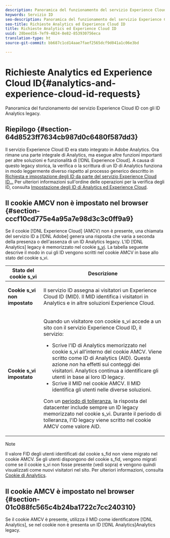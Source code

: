 ```yaml
---
description: Panoramica del funzionamento del servizio Experience Cloud ID con gli ID Analytics legacy.
keywords: Servizio ID
seo-description: Panoramica del funzionamento del servizio Experience Cloud ID con gli ID Analytics legacy.
seo-title: Richieste Analytics ed Experience Cloud ID
title: Richieste Analytics ed Experience Cloud ID
uuid: 28beed16-7ef9-4824-8e82-853930756eca
translation-type: ht
source-git-commit: bb687c1cd14aae7faef2565dcf9d041a1c06e3bd

---
```



# Richieste Analytics ed Experience Cloud ID{#analytics-and-experience-cloud-id-requests}

Panoramica del funzionamento del servizio Experience Cloud ID con gli ID Analytics legacy.

## Riepilogo {#section-64d8523ff7634cb987d0c6480f587dd3}

Il servizio Experience Cloud ID era stato integrato in Adobe Analytics. Ora rimane una parte integrale di Analytics, ma esegue altre funzioni importanti per altre soluzioni e funzionalità di [!DNL Experience Cloud]. A causa di questo legacy storica, la verifica o la scrittura di un ID di Analytics funziona in modo leggermente diverso rispetto al processo generico descritto in [Richiesta e impostazione degli ID da parte del servizio Experience Cloud ID...](../../mcvid-introduction/mcvid-id-request.md#concept-2caacebb1d244402816760e9b8bcef6a) Per ulteriori informazioni sull&#39;ordine delle operazioni per la verifica degli ID, consulta [Impostazione degli ID di Analytics ed Experience Cloud](../../mcvid-reference/mcvid-analytics-reference/mcvid-analytics-ids.md#concept-f381dd18ee184c6c8e48286937a161d6).

## Il cookie AMCV non è impostato nel browser {#section-cccf10cd775e4a95a7e98d3c3c0ff9a9}

Se il cookie [!DNL Experience Cloud] (AMCV) non è presente, una chiamata del servizio ID a [!DNL Adobe] genera una risposta che varia a seconda della presenza o dell&#39;assenza di un ID Analytics legacy. L&#39;ID [!DNL Analytics] legacy è memorizzato nel cookie [s_vi](https://marketing.adobe.com/resources/help/en_US/whitepapers/cookies/?f=cookies_analytics.html). La tabella seguente descrive il modo in cui gli ID vengono scritti nel cookie AMCV in base allo stato del cookie s_vi.

<table id="table_DC85FECE26DD424E841BA1059AF1E57F"> 
 <thead> 
  <tr> 
   <th colname="col1" class="entry"> Stato del cookie s_vi </th> 
   <th colname="col2" class="entry"> Descrizione </th> 
  </tr> 
 </thead>
 <tbody> 
  <tr> 
   <td colname="col1"> <p> <b> Cookie s_vi non impostato</b> </p> </td> 
   <td colname="col2"> <p>Il servizio ID assegna ai visitatori un <span class="keyword">Experience Cloud ID</span> (MID). Il MID identifica i visitatori in <span class="keyword">Analytics</span> e in altre soluzioni <span class="keyword">Experience Cloud</span>. </p> </td> 
  </tr> 
  <tr> 
   <td colname="col1"> <p> <b>Cookie s_vi impostato</b> </p> </td> 
   <td colname="col2"> <p>Quando un visitatore con cookie s_vi accede a un sito con il servizio Experience Cloud ID, il servizio: </p> 
    <ul id="ul_BE584810280D4874AF802A9247011787"> 
     <li id="li_AA395B09A3174AF78F3EC10053E2E4F5">Scrive l'ID di <span class="keyword">Analytics</span> memorizzato nel cookie s_vi all'interno del cookie AMCV. Viene scritto come ID di <span class="keyword">Analytics</span> (AID). Questa azione <i>non</i> ha effetti sui conteggi dei visitatori. <span class="keyword"> Analytics</span> continua a identificare gli utenti in base ai loro ID legacy. </li> 
     <li id="li_8735DE21FEA542BA8024109B8FE1E2ED">Scrive il MID nel cookie AMCV. Il MID identifica gli utenti nelle diverse soluzioni. </li> 
    </ul> <p> <p>Con un <a href="../../mcvid-reference/mcvid-analytics-reference/mcvid-grace-period.md" format="dita" scope="local">periodo di tolleranza</a>, la risposta del datacenter include sempre un ID legacy memorizzato nel cookie s_vi. Durante il periodo di tolleranza, l'ID legacy viene scritto nel cookie AMCV come valore AID. </p> </p> </td> 
  </tr> 
 </tbody> 
</table>

>[!NOTE]
>
>Il valore FID degli utenti identificati dal cookie s_fid non viene migrato nel cookie AMCV. Se gli utenti dispongono del cookie s_fid, vengono migrati come se il cookie s_vi non fosse presente (vedi sopra) e vengono quindi visualizzati come nuovi visitatori nel sito. Per ulteriori informazioni, consulta [Cookie di Analytics](https://marketing.adobe.com/resources/help/en_US/whitepapers/cookies/?f=cookies_analytics.html).

## Il cookie AMCV è impostato nel browser {#section-01c088fc565c4b24ba1722c7cc240310}

Se il cookie AMCV è presente, utilizza il MID come identificatore [!DNL Analytics], se nel cookie non è presenta un ID [!DNL Analytics]Analytics legacy.
